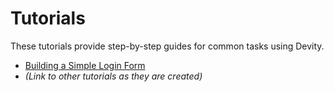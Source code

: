 # Tutorials

These tutorials provide step-by-step guides for common tasks using Devity.

*   [Building a Simple Login Form](./building_a_login_form.md)
*   *(Link to other tutorials as they are created)* 
